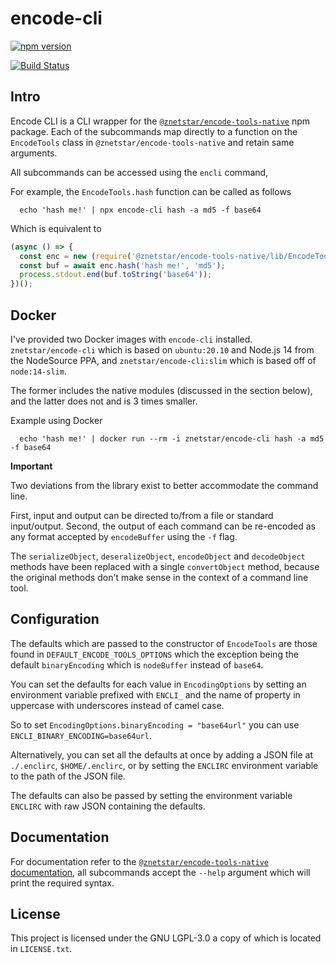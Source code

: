 # encode-cli

[![npm version](https://badge.fury.io/js/encode-cli.svg)](https://badge.fury.io/js/encode-cli)

[![Build Status](https://travis-ci.com/znetstar/encode-cli.svg?branch=master)](https://travis-ci.com/znetstar/encode-cli)

## Intro

Encode CLI is a CLI wrapper for the [`@znetstar/encode-tools-native`](https://github.com/znetstar/encode-tools) npm package.
Each of the subcommands map directly to a function on the `EncodeTools` class in `@znetstar/encode-tools-native` and retain
same arguments.

All subcommands can be accessed using the `encli` command,

For example, the `EncodeTools.hash` function can be called as follows
```shell
  echo 'hash me!' | npx encode-cli hash -a md5 -f base64
```

Which is equivalent to 
```javascript
(async () => {
  const enc = new (require('@znetstar/encode-tools-native/lib/EncodeTools').EncodeTools)();
  const buf = await enc.hash('hash me!', 'md5');
  process.stdout.end(buf.toString('base64'));
})();
```

## Docker
I've provided two Docker images with `encode-cli` installed. `znetstar/encode-cli` which is based on `ubuntu:20.10` and Node.js 14 from the NodeSource PPA,
and `znetstar/encode-cli:slim` which is based off of `node:14-slim`.

The former includes the native modules (discussed in the section below), and the latter does not and is 3 times smaller.

Example using Docker
```shell
  echo 'hash me!' | docker run --rm -i znetstar/encode-cli hash -a md5 -f base64
```

**Important**

Two deviations from the library exist to better accommodate the command line.

First, input and output can be directed to/from a file or standard input/output. Second, the output of each command can
be re-encoded as any format accepted by `encodeBuffer` using the `-f` flag.

The `serializeObject`, `deseralizeObject`, `encodeObject` and `decodeObject` methods have been replaced with a single
`convertObject` method, because the original methods don't make sense in the context of a command line tool.

## Configuration

The defaults which are passed to the constructor of `EncodeTools` are those found in `DEFAULT_ENCODE_TOOLS_OPTIONS`
which the exception being the default `binaryEncoding` which is `nodeBuffer` instead of `base64`.

You can set the defaults for each value in `EncodingOptions` by setting an environment variable prefixed with `ENCLI_` and the name of
property in uppercase with underscores instead of camel case.

So to set `EncodingOptions.binaryEncoding = "base64url"` you can use `ENCLI_BINARY_ENCODING=base64url`.

Alternatively, you can set all the defaults at once by adding a JSON file at `./.enclirc`, `$HOME/.enclirc`, or by setting the 
`ENCLIRC` environment variable to the path of the JSON file.

The defaults can also be passed by setting the environment variable `ENCLIRC` with raw JSON containing the defaults.

## Documentation

For documentation refer to the [`@znetstar/encode-tools-native` documentation](https://znetstar.github.io/encode-tools-native/modules/encodetoolsnative.html),
all subcommands accept the `--help` argument which will print the required syntax. 

## License

This project is licensed under the GNU LGPL-3.0 a copy of which is located in `LICENSE.txt`.
